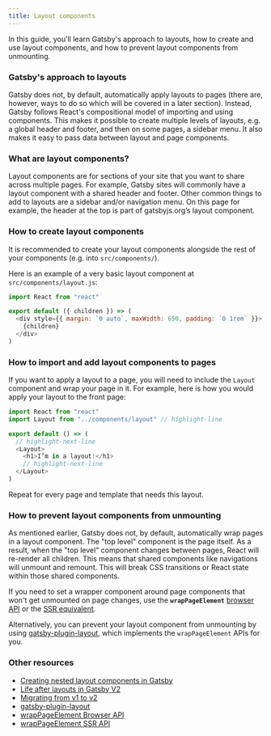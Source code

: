 ```yaml
---
title: Layout components
---
```


In this guide, you'll learn Gatsby's approach to layouts, how to create and use layout components, and how to prevent layout components from unmounting.

### Gatsby's approach to layouts

Gatsby does not, by default, automatically apply layouts to pages (there are, however, ways to do so which will be covered in a later section). Instead, Gatsby follows React's compositional model of importing and using components. This makes it possible to create multiple levels of layouts, e.g. a global header and footer, and then on some pages, a sidebar menu. It also makes it easy to pass data between layout and page components.

### What are layout components?

Layout components are for sections of your site that you want to share across multiple pages. For example, Gatsby sites will commonly have a layout component with a shared header and footer. Other common things to add to layouts are a sidebar and/or navigation menu. On this page for example, the header at the top is part of gatsbyjs.org’s layout component.

### How to create layout components

It is recommended to create your layout components alongside the rest of your components (e.g. into `src/components/`).

Here is an example of a very basic layout component at `src/components/layout.js`:

```jsx:title=src/components/layout.js
import React from "react"

export default ({ children }) => (
  <div style={{ margin: `0 auto`, maxWidth: 650, padding: `0 1rem` }}>
    {children}
  </div>
)
```

### How to import and add layout components to pages

If you want to apply a layout to a page, you will need to include the `Layout` component and wrap your page in it. For example, here is how you would apply your layout to the front page:

```jsx:title=src/pages/index.js
import React from "react"
import Layout from "../components/layout" // highlight-line

export default () => (
  // highlight-next-line
  <Layout>
    <h1>I’m in a layout!</h1>
    // highlight-next-line
  </Layout>
)
```

Repeat for every page and template that needs this layout.

### How to prevent layout components from unmounting

As mentioned earlier, Gatsby does not, by default, automatically wrap pages in a layout component. The "top level" component is the page itself. As a result, when the "top level" component changes between pages, React will re-render all children. This means that shared components like navigations will unmount and remount. This will break CSS transitions or React state within those shared components.

If you need to set a wrapper component around page components that won't get unmounted on page changes, use the **`wrapPageElement`** [browser API](https://www.gatsbyjs.org/docs/browser-apis/#wrapPageElement) or the [SSR equivalent](https://www.gatsbyjs.org/docs/ssr-apis/#wrapPageElement).

Alternatively, you can prevent your layout component from unmounting by using [gatsby-plugin-layout](https://www.gatsbyjs.org/packages/gatsby-plugin-layout/), which implements the `wrapPageElement` APIs for you.

### Other resources

- [Creating nested layout components in Gatsby](https://www.gatsbyjs.org/tutorial/part-three/)
- [Life after layouts in Gatsby V2](https://www.gatsbyjs.org/blog/2018-06-08-life-after-layouts/)
- [Migrating from v1 to v2](https://www.gatsbyjs.org/docs/migrating-from-v1-to-v2/#remove-or-refactor-layout-components)
- [gatsby-plugin-layout](https://www.gatsbyjs.org/packages/gatsby-plugin-layout/)
- [wrapPageElement Browser API](https://www.gatsbyjs.org/docs/browser-apis/#wrapPageElement)
- [wrapPageElement SSR API](https://www.gatsbyjs.org/docs/ssr-apis/#wrapPageElement)
